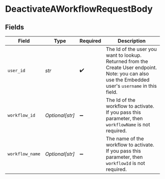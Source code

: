 # DeactivateAWorkflowRequestBody


## Fields

| Field                                                                                                                                               | Type                                                                                                                                                | Required                                                                                                                                            | Description                                                                                                                                         |
| --------------------------------------------------------------------------------------------------------------------------------------------------- | --------------------------------------------------------------------------------------------------------------------------------------------------- | --------------------------------------------------------------------------------------------------------------------------------------------------- | --------------------------------------------------------------------------------------------------------------------------------------------------- |
| `user_id`                                                                                                                                           | *str*                                                                                                                                               | :heavy_check_mark:                                                                                                                                  | The Id of the user you want to lookup. Returned from the Create User endpoint. Note: you can also use the Embedded user's `username` in this field. |
| `workflow_id`                                                                                                                                       | *Optional[str]*                                                                                                                                     | :heavy_minus_sign:                                                                                                                                  | The Id of the workflow to activate. If you pass this parameter, then `workflowName` is not required.                                                |
| `workflow_name`                                                                                                                                     | *Optional[str]*                                                                                                                                     | :heavy_minus_sign:                                                                                                                                  | The name of the workflow to activate.  If you pass this parameter, then `workflowId` is not required.                                               |